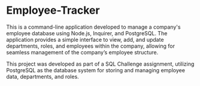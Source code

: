 # Employee-Tracker
This is a command-line application developed to manage a company's employee database using Node.js, Inquirer, and PostgreSQL. The application provides a simple interface to view, add, and update departments, roles, and employees within the company, allowing for seamless management of the company’s employee structure.

This project was developed as part of a SQL Challenge assignment, utilizing PostgreSQL as the database system for storing and managing employee data, departments, and roles.